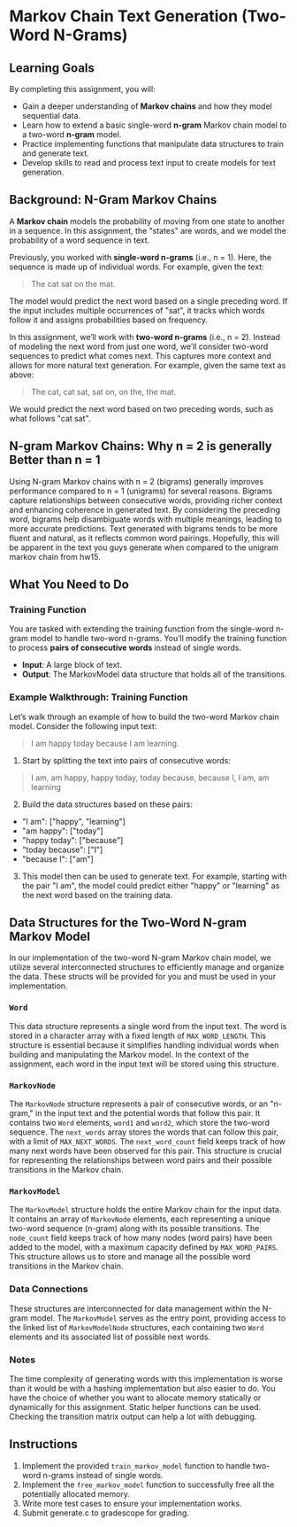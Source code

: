 # Markov Chain Text Generation (Two-Word N-Grams)

## Learning Goals
By completing this assignment, you will:
- Gain a deeper understanding of **Markov chains** and how they model sequential data.
- Learn how to extend a basic single-word **n-gram** Markov chain model to a two-word **n-gram** model.
- Practice implementing functions that manipulate data structures to train and generate text.
- Develop skills to read and process text input to create models for text generation.

## Background: N-Gram Markov Chains
A **Markov chain** models the probability of moving from one state to another in a sequence. In this assignment, the "states" are words, and we model the probability of a word sequence in text.

Previously, you worked with **single-word n-grams** (i.e., n = 1). Here, the sequence is made up of individual words. For example, given the text:

> The cat sat on the mat.

The model would predict the next word based on a single preceding word. If the input includes multiple occurrences of "sat", it tracks which words follow it and assigns probabilities based on frequency.

In this assignment, we’ll work with **two-word n-grams** (i.e., n = 2). Instead of modeling the next word from just one word, we’ll consider two-word sequences to predict what comes next. This captures more context and allows for more natural text generation. For example, given the same text as above:

> The cat, cat sat, sat on, on the, the mat.

We would predict the next word based on two preceding words, such as what follows "cat sat".

## N-gram Markov Chains: Why n = 2 is generally Better than n = 1

Using N-gram Markov chains with n = 2 (bigrams) generally improves performance compared to n = 1 (unigrams) for several reasons. Bigrams capture relationships between consecutive words, providing richer context and enhancing coherence in generated text. By considering the preceding word, bigrams help disambiguate words with multiple meanings, leading to more accurate predictions. Text generated with bigrams tends to be more fluent and natural, as it reflects common word pairings. Hopefully, this will be apparent in the text you guys generate when compared to the unigram markov chain from hw15.


## What You Need to Do

### Training Function
You are tasked with extending the training function from the single-word n-gram model to handle two-word n-grams. You’ll modify the training function to process **pairs of consecutive words** instead of single words.

- **Input**: A large block of text.
- **Output**: The MarkovModel data structure that holds all of the transitions.

### Example Walkthrough: Training Function
Let’s walk through an example of how to build the two-word Markov chain model. Consider the following input text:

> I am happy today because I am learning.

1. Start by splitting the text into pairs of consecutive words:

> I am, am happy, happy today, today because, because I, I am, am learning

2. Build the data structures based on these pairs:
- "I am": ["happy", "learning"]
- "am happy": ["today"]
- "happy today": ["because"]
- "today because": ["I"]
- "because I": ["am"]


3. This model then can be used to generate text. For example, starting with the pair "I am", the model could predict either "happy" or "learning" as the next word based on the training data.

## Data Structures for the Two-Word N-gram Markov Model

In our implementation of the two-word N-gram Markov chain model, we utilize several interconnected structures to efficiently manage and organize the data. These structs will be provided for you and must be used in your implementation.

### `Word`
This data structure represents a single word from the input text. The word is stored in a character array with a fixed length of `MAX_WORD_LENGTH`. This structure is essential because it simplifies handling individual words when building and manipulating the Markov model. In the context of the assignment, each word in the input text will be stored using this structure.

### `MarkovNode`
The `MarkovNode` structure represents a pair of consecutive words, or an "n-gram," in the input text and the potential words that follow this pair. It contains two `Word` elements, `word1` and `word2`, which store the two-word sequence. The `next_words` array stores the words that can follow this pair, with a limit of `MAX_NEXT_WORDS`. The `next_word_count` field keeps track of how many next words have been observed for this pair. This structure is crucial for representing the relationships between word pairs and their possible transitions in the Markov chain.

### `MarkovModel`
The `MarkovModel` structure holds the entire Markov chain for the input data. It contains an array of `MarkovNode` elements, each representing a unique two-word sequence (n-gram) along with its possible transitions. The `node_count` field keeps track of how many nodes (word pairs) have been added to the model, with a maximum capacity defined by `MAX_WORD_PAIRS`. This structure allows us to store and manage all the possible word transitions in the Markov chain.


### Data Connections

These structures are interconnected for data management within the N-gram model. The `MarkovModel` serves as the entry point, providing access to the linked list of `MarkovModelNode` structures, each containing two `Word` elements and its associated list of possible next words.

### Notes

The time complexity of generating words with this implementation is worse than it would be with a hashing implementation but also easier to do. You have the choice of whether you want to allocate memory statically or dynamically for this assignment. Static helper functions can be used. Checking the transition matrix output can help a lot with debugging.



## Instructions
1. Implement the provided `train_markov_model` function to handle two-word n-grams instead of single words.
2. Implement the `free_markov_model` function to successfully free all the potentially allocated memory.
3. Write more test cases to ensure your implementation works.
4. Submit generate.c to gradescope for grading.
